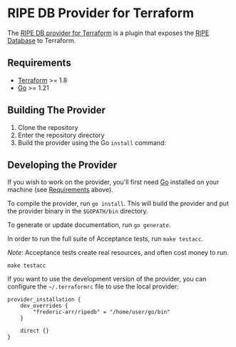# RIPE DB Provider for Terraform

The [RIPE DB provider for Terraform](https://registry.terraform.io/providers/frederic-arr/ripedb/latest) is a plugin that exposes the [RIPE Database](https://apps.db.ripe.net/) to Terraform.


## Requirements

- [Terraform](https://developer.hashicorp.com/terraform/downloads) >= 1.8
- [Go](https://golang.org/doc/install) >= 1.21

## Building The Provider

1. Clone the repository
1. Enter the repository directory
1. Build the provider using the Go `install` command:

## Developing the Provider

If you wish to work on the provider, you'll first need [Go](http://www.golang.org) installed on your machine (see [Requirements](#requirements) above).

To compile the provider, run `go install`. This will build the provider and put the provider binary in the `$GOPATH/bin` directory.

To generate or update documentation, run `go generate`.

In order to run the full suite of Acceptance tests, run `make testacc`.

*Note:* Acceptance tests create real resources, and often cost money to run.

```shell
make testacc
```

If you want to use the development version of the provider, you can configure the `~/.terraformrc` file to use the local provider:

```hcl
provider_installation {
    dev_overrides {
        "frederic-arr/ripedb" = "/home/user/go/bin"
    }

    direct {}
}
```
